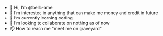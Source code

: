 - 👋 Hi, I’m @bella-ame
- 👀 I’m interested in anything that can make me money and credit in future
- 🌱 I’m currently learning coding
- 💞️ I’m looking to collaborate on nothing as of now
- 📫 How to reach me "meet me on graveyard"

<!---
bella-ame/bella-ame is a ✨ special ✨ repository because its `README.md` (this file) appears on your GitHub profile.
You can click the Preview link to take a look at your changes.
--->
